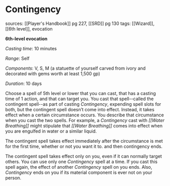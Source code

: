 # Contingency
sources: [[Player's Handbook]] pg 227, [[SRD]] pg 130
tags: [[Wizard]], [[6th level]], evocation

**6th-level evocation**

*Casting time*: 10 minutes

*Range*: Self

*Components*: V, S, M (a statuette of yourself carved from ivory and decorated with gems worth at least 1,500 gp)

*Duration*: 10 days

Choose a spell of 5th level or lower that you can cast, that has a casting time of 1 action, and that can target you. You cast that spell--called the contingent spell--as part of casting *Contingency*, expending spell slots for both, but the contingent spell doesn’t come into effect. Instead, it takes effect when a certain circumstance occurs. You describe that circumstance when you cast the two spells. For example, a *Contingency* cast with *[[Water Breathing]]* might stipulate that *[[Water Breathing]]* comes into effect when you are engulfed in water or a similar liquid.

The contingent spell takes effect immediately after the circumstance is met for the first time, whether or not you want it to. and then contingency ends.

The contingent spell takes effect only on you, even if it can normally target others. You can use only one *Contingency* spell at a time. If you cast this spell again, the effect of another *Contingency* spell on you ends. Also, *Contingency* ends on you if its material component is ever not on your person.
